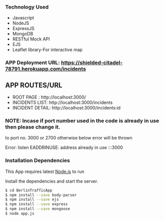 ### Technology Used
-   Javascript
-   NodeJS
-   ExpressJS
-   MongoDB
-   RESTful Mock API
-   EJS
-   Leaflet library-For interactive map
### APP Deployment URL: https://shielded-citadel-78791.herokuapp.com/incidents

##  APP ROUTES/URL
-  ROOT PAGE : http://localhost:3000/
-   INCIDENTS LIST:  http://localhost:3000/incidents
-    INCIDENT DETAIL:  http://localhost:3000/incidents:id

### NOTE: Incase if port number used in the code is already in use then please change it.
to port no. 3000 or 2700 otherwise below error will be thrown

Error: listen EADDRINUSE: address already in use :::3000


### Installation Dependencies
This App requires latest [Node.js](https://nodejs.org/) to run

Install the dependencies and  start the server.
```sh
$ cd BerlinTrafficApp
$ npm install --save body-parser 
$ npm install --save ejs 
$ npm install --save express
$ npm install --save mongoose 
$ node app.js
```
